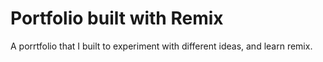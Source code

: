 # Portfolio built with Remix

A porrtfolio that I built to experiment with different ideas, and learn remix.